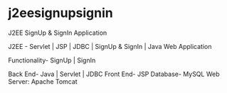 # j2eesignupsignin
J2EE SignUp & SignIn Application

J2EE - Servlet | JSP | JDBC | SignUp & SignIn | Java Web Application

Functionality- SignUp | SignIn

Back End- Java | Servlet | JDBC
Front End- JSP
Database- MySQL
Web Server: Apache Tomcat


